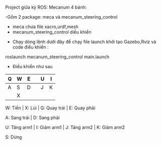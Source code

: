 Project giữa kỳ ROS:
Mecanum 4 bánh:


-Gồm 2 package: meca và mecanum_steering_control
+ meca chưa file xacro,urdf,mesh
+ mecanum_steering_control diều khiển

- Chạy dòng lệnh dưới đây để chạy file launch khởi tạo Gazebo,Rviz và code điều khiển :

roslaunch mecanum_steering_control main.launch

- Điều khiển như sau

| Q  | W  | E  |    | U  | I  |
|----|----|----|----|----|----|
| A  | S  | D  |    | J  | K  |
|    | X  |    |    |    |    |

W: Tiến | X: Lùi | Q: Quay trái | E: Quay phải

A: Sang trái | D: Sang phải

U: Tăng arm1 | I: Giảm arm1 | J: Tăng arm2 | K: Giảm arm2

S: Dừng

